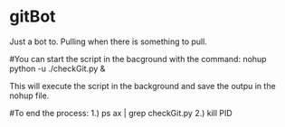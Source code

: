 # gitBot
Just a bot to. Pulling when there is something to pull.


#You can start the script in the bacground with the command:
nohup python -u ./checkGit.py &

This will execute the script in the background and save the outpu in the nohup file.

#To end the process:
1.) ps ax | grep checkGit.py
2.) kill PID

